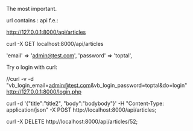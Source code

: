 The most important.

url contains : api
f.e.:

http://127.0.0.1:8000/api/articles

curl -X GET localhost:8000/api/articles

'email' => 'admin@test.com',
'password' => 'toptal',

Try o login with curl:

//curl -v -d "vb_login_email=admin@test.com&vb_login_password=toptal&do=login" http://127.0.0.1:8000/login.php

curl -d '{"title":"title2", "body":"bodybody"}' -H "Content-Type: application/json" -X POST http://localhost:8000/api/articles;

curl -X DELETE http://localhost:8000/api/articles/52;
